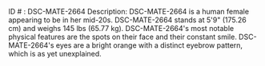 ID # : DSC-MATE-2664
Description: DSC-MATE-2664 is a human female appearing to be in her mid-20s. DSC-MATE-2664 stands at 5'9" (175.26 cm) and weighs 145 lbs (65.77 kg). DSC-MATE-2664's most notable physical features are the spots on their face and their constant smile. DSC-MATE-2664's eyes are a bright orange with a distinct eyebrow pattern, which is as yet unexplained.